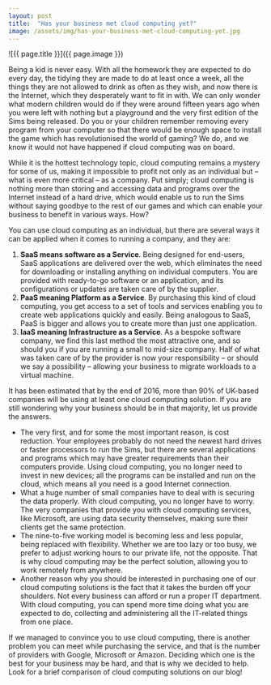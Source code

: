 ```yaml
---
layout: post
title:  "Has your business met cloud computing yet?"
image: /assets/img/has-your-business-met-cloud-computing-yet.jpg
---
```


![{{ page.title }}]({{ page.image }})

Being a kid is never easy. With all the homework they are expected to do every day, the tidying they are made to do at least once a week, all the things they are not allowed to drink as often as they wish, and now there is the Internet, which they desperately want to fit in with. We can only wonder what modern children would do if they were around fifteen years ago when you were left with nothing but a playground and the very first edition of the Sims being released. Do you or your children remember removing every program from your computer so that there would be enough space to install the game which has revolutionised the world of gaming? We do, and we know it would not have happened if cloud computing was on board.
 
While it is the hottest technology topic, cloud computing remains a mystery for some of us, making it impossible to profit not only as an individual but – what is even more critical – as a company. Put simply; cloud computing is nothing more than storing and accessing data and programs over the Internet instead of a hard drive, which would enable us to run the Sims without saying goodbye to the rest of our games and which can enable your business to benefit in various ways. How?
 
You can use cloud computing as an individual, but there are several ways it can be applied when it comes to running a company, and they are:

 1. **SaaS means software as a Service**. Being designed for end-users, SaaS applications are delivered over the web, which eliminates the need for downloading or installing anything on individual computers. You are provided with ready-to-go software or an application, and its configurations or updates are taken care of by the supplier.
 2. **PaaS meaning Platform as a Service**. By purchasing this kind of cloud computing, you get access to a set of tools and services enabling you to create web applications quickly and easily. Being analogous to SaaS, PaaS is bigger and allows you to create more than just one application.
 3. **IaaS meaning Infrastructure as a Service**. As a bespoke software company, we find this last method the most attractive one, and so should you if you are running a small to mid-size company. Half of what was taken care of by the provider is now your responsibility – or should we say a possibility – allowing your business to migrate workloads to a virtual machine.
 
It has been estimated that by the end of 2016, more than 90% of UK-based companies will be using at least one cloud computing solution. If you are still wondering why your business should be in that majority, let us provide the answers.

- The very first, and for some the most important reason, is cost reduction. Your employees probably do not need the newest hard drives or faster processors to run the Sims, but there are several applications and programs which may have greater requirements than their computers provide. Using cloud computing, you no longer need to invest in new devices; all the programs can be installed and run on the cloud, which means all you need is a good Internet connection.
- What a huge number of small companies have to deal with is securing the data properly. With cloud computing, you no longer have to worry. The very companies that provide you with cloud computing services, like Microsoft, are using data security themselves, making sure their clients get the same protection.
- The nine-to-five working model is becoming less and less popular, being replaced with flexibility. Whether we are too lazy or too busy, we prefer to adjust working hours to our private life, not the opposite. That is why cloud computing may be the perfect solution, allowing you to work remotely from anywhere.
- Another reason why you should be interested in purchasing one of our cloud computing solutions is the fact that it takes the burden off your shoulders. Not every business can afford or run a proper IT department. With cloud computing, you can spend more time doing what you are expected to do, collecting and administering all the IT-related things from one place.
  
If we managed to convince you to use cloud computing, there is another problem you can meet while purchasing the service, and that is the number of providers with Google, Microsoft or Amazon. Deciding which one is the best for your business may be hard, and that is why we decided to help. Look for a brief comparison of cloud computing solutions on our blog!

